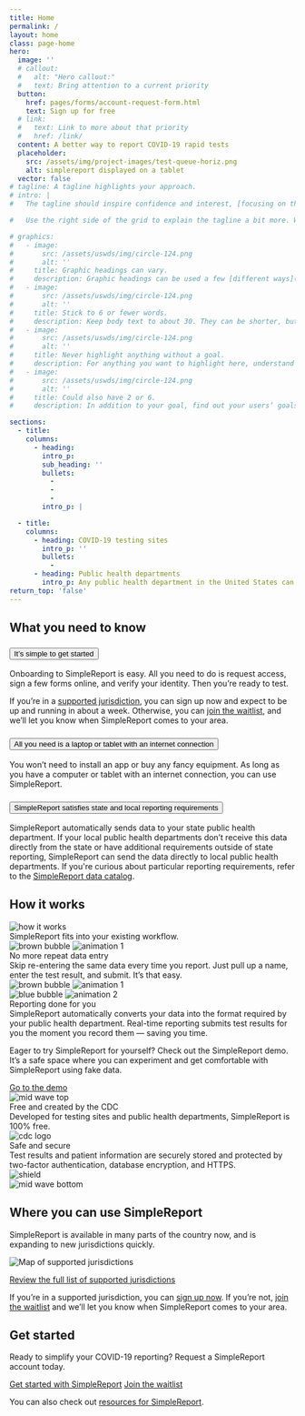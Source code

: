 ```yaml
---
title: Home
permalink: /
layout: home
class: page-home
hero:
  image: ''
  # callout:
  #   alt: "Hero callout:"
  #   text: Bring attention to a current priority
  button:
    href: pages/forms/account-request-form.html
    text: Sign up for free
  # link:
  #   text: Link to more about that priority
  #   href: /link/
  content: A better way to report COVID-19 rapid tests
  placeholder:
    src: /assets/img/project-images/test-queue-horiz.png
    alt: simplereport displayed on a tablet
  vector: false
# tagline: A tagline highlights your approach.
# intro: |
#   The tagline should inspire confidence and interest, [focusing on the value](javascript:void(0);) that your overall approach offers to your audience. Use a heading typeface and keep your tagline to just a few words, and don’t confuse or mystify.

#   Use the right side of the grid to explain the tagline a bit more. What are your goals? How do you do your work? Write in the present tense, and stay brief here. People who are interested can find details on internal pages.

# graphics:
#   - image:
#       src: /assets/uswds/img/circle-124.png
#       alt: ''
#     title: Graphic headings can vary.
#     description: Graphic headings can be used a few [different ways](javascript:void(0);), depending on what your landing page is for. Highlight your values, specific program areas, or results.
#   - image:
#       src: /assets/uswds/img/circle-124.png
#       alt: ''
#     title: Stick to 6 or fewer words.
#     description: Keep body text to about 30. They can be shorter, but try to be somewhat balanced across all four. It creates a clean appearance with good spacing.
#   - image:
#       src: /assets/uswds/img/circle-124.png
#       alt: ''
#     title: Never highlight anything without a goal.
#     description: For anything you want to highlight here, understand what your users know now, and what activity or impression you want from them after they see it.
#   - image:
#       src: /assets/uswds/img/circle-124.png
#       alt: ''
#     title: Could also have 2 or 6.
#     description: In addition to your goal, find out your users’ goals. [What do they want to know](https://18f.gsa.gov/) or do that supports your mission? Use these headings to show those.

sections:
  - title:
    columns:
      - heading:
        intro_p:
        sub_heading: ''
        bullets:
          -
          -
          -
        intro_p: |

  - title:
    columns:
      - heading: COVID-19 testing sites
        intro_p: ''
        bullets:
          -
      - heading: Public health departments
        intro_p: Any public health department in the United States can use SimpleReport. SimpleReport is built to scale up and can connect you to thousands of testing sites, ensuring you get results through one tool, in the format that’s easiest for you.
return_top: 'false'
---
```


<section class="margin-y-4 tablet:margin-y-8">
  <div class="grid-container">
    <div class="section__title-line"></div>
    <h2 class="section__heading">What you need to know</h2>
    <div class="section__title-line"></div>
    <div class="usa-accordion margin-top-4">
      <!-- Use the accurate heading level to maintain the document outline -->
      <h3 class="usa-accordion__heading">
        <button class="usa-accordion__button"
          aria-expanded="false"
          aria-controls="a1">
          It’s simple to get started
        </button>
      </h3>
      <div id="a1" class="usa-accordion__content usa-prose">
        <p>Onboarding to SimpleReport is easy. All you need to do is request access, sign a few forms online, and verify your identity. Then you’re ready to test.</p>
        <p>If you’re in a <a href="{% link _pages/resources/using-simplereport/manage-facility-info/find-supported-jurisdictions.md %}">supported jurisdiction</a>, you can sign up now and expect to be up and running in about a week. Otherwise, you can <a href="{% link pages/forms/waitlist-form.html %}">join the waitlist</a>, and we’ll let you know when SimpleReport comes to your area.</p>
      </div>
      <h3 class="usa-accordion__heading">
        <button class="usa-accordion__button"
          aria-expanded="false"
          aria-controls="a2">
          All you need is a laptop or tablet with an internet connection
        </button>
      </h3>
      <div id="a2" class="usa-accordion__content usa-prose">
        <p>You won’t need to install an app or buy any fancy equipment. As long as you have a computer or tablet with an internet connection, you can use SimpleReport.</p>
      </div>
      <h3 class="usa-accordion__heading">
        <button class="usa-accordion__button"
          aria-expanded="false"
          aria-controls="a3">
          SimpleReport satisfies state and local reporting requirements
        </button>
      </h3>
      <div id="a3" class="usa-accordion__content usa-prose">
        <p>SimpleReport automatically sends data to your state public health department. If your local public health departments don’t receive this data directly from the state or have additional requirements outside of state reporting, SimpleReport can send the data directly to local public health departments. If you're curious about particular reporting requirements, refer to the <a href="#">SimpleReport data catalog</a>.</p>
      </div>
    </div>
  </div>
</section>

<section class="margin-y-4 tablet:margin-y-8">
  <div class="grid-container">
    <div class="section__title-line"></div>
    <h2 class="section__heading">How it works</h2>
    <div class="section__title-line"></div>
    <div class="display-flex flex-justify-center margin-top-2">
      <img class="illustration-image" src="{{ '/assets/img/how-it-works.svg' | relative_url }}" alt="how it works">
    </div>
    <div class="huge-header margin-top-3 tablet:margin-top-5">
      SimpleReport fits into your existing workflow.
    </div>
    <div class="grid-row margin-top-5">
      <div class="display-flex flex-justify-end tablet:display-none">
        <img class="brown-bubble flex-align-self-start" src="{{ '/assets/img/brown-bubble.svg' | relative_url }}" alt="brown bubble">
        <img class="animation-1 flex-align-self-end" src="{{ '/assets/img/animation1.gif' | relative_url }}" alt="animation 1">
      </div>
      <div class="grid-row grid-gap-6 display-flex">
        <div class="tablet:grid-col-5 grid-col-12 flex-align-self-end">
          <div class="medium-header margin-top-4 desktop:margin-top-0">
            No more repeat data entry
          </div>
          <div class="prose">
            Skip re-entering the same data every time you report. Just pull up a name, enter the test result, and submit. It’s that easy.
          </div>
        </div>
        <div class="display-none tablet:display-block grid-col-7">
          <div class="display-flex flex-justify-end">
            <img class="brown-bubble" src="{{ '/assets/img/brown-bubble.svg' | relative_url }}" alt="brown bubble">
            <img class="animation-1 flex-align-self-end" src="{{ '/assets/img/animation1.gif' | relative_url }}" alt="animation 1">
          </div>
        </div>
      </div>
      <div class="grid-row grid-gap-6 margin-top-6 tablet:margin-top-card">
        <div class="tablet-lg:grid-col-7 grid-col-12">
          <div class="display-flex">
          <img class="blue-bubble flex-align-self-start" src="{{ '/assets/img/blue-bubble.svg' | relative_url }}" alt="blue bubble">
          <img class="animation-2" src="{{ '/assets/img/animation2.gif' | relative_url }}" alt="animation 2">
          </div>
        </div>
        <div class="tablet-lg:grid-col-5 grid-col-12">
          <div class="medium-header margin-top-4 desktop:margin-top-0">
            Reporting done for you
          </div>
          <div class="prose">
            SimpleReport automatically converts your data into the format required by your public health department. Real-time reporting submits test results for you the moment you record them — saving you time.
          </div>
        </div>
      </div>
    </div>
  </div>
</section>

<section class="margin-y-4 tablet:margin-y-8">
  <div class="grid-container usa-prose">
    <p class="usa-intro">Eager to try SimpleReport for yourself? Check out the SimpleReport demo. It’s a safe space where you can experiment and get comfortable with SimpleReport using fake data.</p>
    <a class="usa-button usa-button--accent-cool text-no-underline text-ink" href="https://training.simplereport.gov/app/queue?facility=adddb27d-3be3-48b7-b959-ea506fd92ce6">Go to the demo</a>
  </div>
</section>

<section class="usa-section-list">
  <img class="mid-wave-top" src="{{ '/assets/img/mid-wave-top.svg' | relative_url }}" alt="mid wave top">
  <div class="bg-accent-cool-lighter padding-top-4 tablet:padding-top-0">
    <div class="grid-container">
      <div class="grid-row grid-gap grid-gap-small-btm section-columns">
        <div class="grid-col-12 tablet:grid-col-6 tablet-lg:grid-col-5">
          <div class="medium-header font-heading-lg">
            Free and created by the CDC
          </div>
          <div class="prose font-body-sm">
            Developed for testing sites and public health departments, SimpleReport is 100% free.
          </div>
        </div>
        <div class="grid-col-12 tablet:grid-col-6 tablet-lg:grid-col-7 mobile-margin-top-2">
          <img class="cdc-logo-large" src="{{ '/assets/img/cdc-logo-large.png' | relative_url }}" alt="cdc logo">
        </div>
        <div class="grid-col-12 gap-row-4"></div>
        <div class="grid-col-12 tablet:grid-col-6 tablet-lg:grid-col-5">
          <div class="medium-header font-heading-lg">
            Safe and secure
          </div>
          <div class="prose font-body-sm">
            Test results and patient information are securely stored and protected by two-factor authentication, database encryption, and HTTPS.
          </div>
        </div>
        <div class="grid-col-12 tablet:grid-col-6 tablet-lg:grid-col-7 mobile-margin-top-2">
          <img class="shield" src="{{ '/assets/img/shield.svg' | relative_url }}" alt="shield">
        </div>
      </div>
    </div>
  </div>
  <img class="mid-wave-bottom" src="{{ '/assets/img/mid-wave-bottom.svg' | relative_url }}" alt="mid wave bottom">
</section>

<section class="margin-y-4 tablet:margin-top-2 tablet:margin-bottom-8">
  <div class="grid-container">
    <div class="section__title-line"></div>
    <h2 class="section__heading">Where you can use SimpleReport</h2>
    <div class="section__title-line"></div>
    <div class="usa-prose margin-top-4">
      <p class="usa-intro">SimpleReport is available in many parts of the country now, and is expanding to new jurisdictions quickly.</p>
      <img class="padding-x-10" src="{{ '/assets/img/home-map.jpg' | relative_url }}" alt="Map of supported jurisdictions">
      <p><a href="{% link _pages/resources/using-simplereport/manage-facility-info/find-supported-jurisdictions.md %}">Review the full list of supported jurisdictions</a></p>
      <p>If you’re in a supported jurisdiction, you can <a href="{% link pages/forms/account-request-form.html %}">sign up now</a>. If you’re not, <a href="{% link pages/forms/waitlist-form.html %}">join the waitlist</a> and we’ll let you know when SimpleReport comes to your area.</p>
    </div>
  </div>
</section>

<section class="usa-section bg-primary usa-dark-background">
  <div class="grid-container">
    <div class="section__title-line"></div>
    <h2 class="section__heading text-white">Get started</h2>
    <div class="section__title-line"></div>
    <div class="usa-prose prose-f4 margin-top-5">
      <p class="usa-intro text">
        Ready to simplify your COVID-19 reporting? Request a SimpleReport account today.
      </p>
      <a class="usa-button usa-button--big usa-button--accent-cool margin-top-5 text-no-underline text-ink font-body-sm" href="{% link pages/forms/account-request-form.html %}">Get started with SimpleReport</a>
      <a class="usa-button usa-button--big usa-button--outline usa-button--inverse margin-top-5 text-no-underline font-body-sm" href="{% link pages/forms/account-request-form.html %}">Join the waitlist</a>
      <p>You can also check out <a class="usa-link text-base-lighter hover:text-white" href="{% link _pages/resources/getting-started/testing-facilities/onboard-your-organization.md %}">resources for SimpleReport</a>.</p>
    </div>
  </div>
</section>
